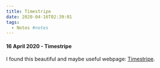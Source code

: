 ```yaml
---
title: Timestripe
date: 2020-04-16T02:39:01
tags:
  - Notes #notes
---
```


#### 16 April 2020 - Timestripe

I found this beautiful and maybe useful webpage: [Timestripe](https://timestripe.com/).